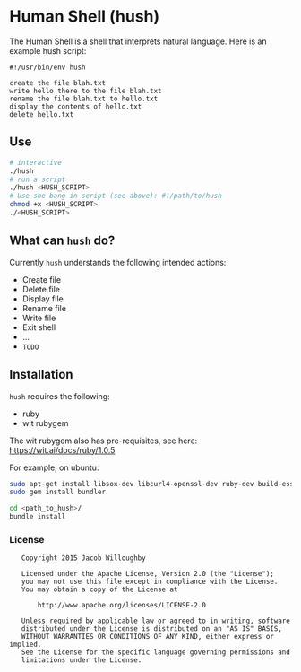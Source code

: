 # Human Shell (hush)

The Human Shell is a shell that interprets natural language.  Here is an
example hush script:

```hush
#!/usr/bin/env hush

create the file blah.txt
write hello there to the file blah.txt
rename the file blah.txt to hello.txt
display the contents of hello.txt
delete hello.txt
```

## Use 

```bash
# interactive
./hush
# run a script
./hush <HUSH_SCRIPT>
# Use she-bang in script (see above): #!/path/to/hush
chmod +x <HUSH_SCRIPT>
./<HUSH_SCRIPT>
```

## What can `hush` do?

Currently `hush` understands the following intended actions:

* Create file
* Delete file
* Display file
* Rename file
* Write file
* Exit shell
* ...
* `TODO`

## Installation

`hush` requires the following: 

* ruby
* wit rubygem

The wit rubygem also has pre-requisites, see here: https://wit.ai/docs/ruby/1.0.5

For example, on ubuntu:
```bash
sudo apt-get install libsox-dev libcurl4-openssl-dev ruby-dev build-essential libssl-dev
sudo gem install bundler

cd <path_to_hush>/
bundle install
```

### License

```
   Copyright 2015 Jacob Willoughby

   Licensed under the Apache License, Version 2.0 (the "License");
   you may not use this file except in compliance with the License.
   You may obtain a copy of the License at

       http://www.apache.org/licenses/LICENSE-2.0

   Unless required by applicable law or agreed to in writing, software
   distributed under the License is distributed on an "AS IS" BASIS,
   WITHOUT WARRANTIES OR CONDITIONS OF ANY KIND, either express or implied.
   See the License for the specific language governing permissions and
   limitations under the License.
```
